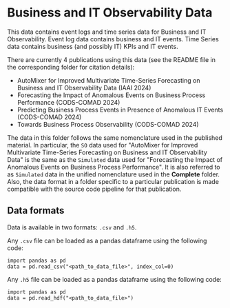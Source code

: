 # Business and IT Observability Data

This data contains event logs and time series data for Business and IT Observability. Event log data contains business and IT events. Time Series data contains business (and possibly IT) KPIs and IT events. 

There are currently 4 publications using this data (see the README file in the corresponding folder for citation details):

- AutoMixer for Improved Multivariate Time-Series Forecasting on Business and IT Observability Data (IAAI 2024)
- Forecasting the Impact of Anomalous Events on Business Process Performance (CODS-COMAD 2024)
- Predicting Business Process Events in Presence of Anomalous IT Events (CODS-COMAD 2024)
- Towards Business Process Observability (CODS-COMAD 2024)

The data in this folder follows the same nomenclature used in the published material. In particular, the `SO` data used for "AutoMixer for Improved Multivariate Time-Series Forecasting on Business and IT Observability Data" is the same as the `Simulated` data used for "Forecasting the Impact of Anomalous Events on Business Process Performance". It is also referred to as `Simulated` data in the unified nomenclature used in the **Complete** folder.  Also, the data format in a folder specific to a particular publication is made compatible with the source code pipeline for that publication.

## Data formats
Data is available in two formats: `.csv` and `.h5`.  

Any `.csv` file can be loaded as a pandas dataframe using the following code:
```
import pandas as pd
data = pd.read_csv("<path_to_data_file>", index_col=0)
```

Any `.h5` file can be loaded as a pandas dataframe using the following code:
```
import pandas as pd
data = pd.read_hdf("<path_to_data_file>")
```
